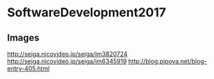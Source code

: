# SoftwareDevelopment2017

## Images

http://seiga.nicovideo.jp/seiga/im3820724
http://seiga.nicovideo.jp/seiga/im6345919
http://blog.pipoya.net/blog-entry-405.html

